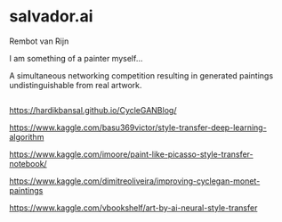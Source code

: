 # salvador.ai

Rembot van Rijn

I am something of a painter myself...

A simultaneous networking competition resulting in generated paintings undistinguishable from real artwork.

<img src="https://miro.medium.com/max/700/1*kOQOZxBDNw4lI757soTEyQ.png" class="img-responsive" alt=""> 

https://hardikbansal.github.io/CycleGANBlog/


https://www.kaggle.com/basu369victor/style-transfer-deep-learning-algorithm

https://www.kaggle.com/imoore/paint-like-picasso-style-transfer-notebook/

https://www.kaggle.com/dimitreoliveira/improving-cyclegan-monet-paintings

https://www.kaggle.com/vbookshelf/art-by-ai-neural-style-transfer
